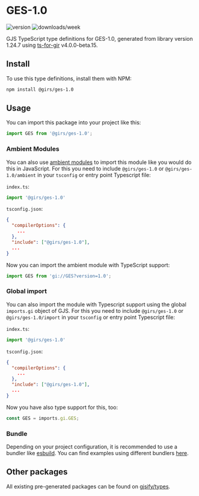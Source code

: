 
# GES-1.0

![version](https://img.shields.io/npm/v/@girs/ges-1.0)
![downloads/week](https://img.shields.io/npm/dw/@girs/ges-1.0)


GJS TypeScript type definitions for GES-1.0, generated from library version 1.24.7 using [ts-for-gir](https://github.com/gjsify/ts-for-gir) v4.0.0-beta.15.


## Install

To use this type definitions, install them with NPM:
```bash
npm install @girs/ges-1.0
```

## Usage

You can import this package into your project like this:
```ts
import GES from '@girs/ges-1.0';
```

### Ambient Modules

You can also use [ambient modules](https://github.com/gjsify/ts-for-gir/tree/main/packages/cli#ambient-modules) to import this module like you would do this in JavaScript.
For this you need to include `@girs/ges-1.0` or `@girs/ges-1.0/ambient` in your `tsconfig` or entry point Typescript file:

`index.ts`:
```ts
import '@girs/ges-1.0'
```

`tsconfig.json`:
```json
{
  "compilerOptions": {
    ...
  },
  "include": ["@girs/ges-1.0"],
  ...
}
```

Now you can import the ambient module with TypeScript support: 

```ts
import GES from 'gi://GES?version=1.0';
```

### Global import

You can also import the module with Typescript support using the global `imports.gi` object of GJS.
For this you need to include `@girs/ges-1.0` or `@girs/ges-1.0/import` in your `tsconfig` or entry point Typescript file:

`index.ts`:
```ts
import '@girs/ges-1.0'
```

`tsconfig.json`:
```json
{
  "compilerOptions": {
    ...
  },
  "include": ["@girs/ges-1.0"],
  ...
}
```

Now you have also type support for this, too:

```ts
const GES = imports.gi.GES;
```

### Bundle

Depending on your project configuration, it is recommended to use a bundler like [esbuild](https://esbuild.github.io/). You can find examples using different bundlers [here](https://github.com/gjsify/ts-for-gir/tree/main/examples).

## Other packages

All existing pre-generated packages can be found on [gjsify/types](https://github.com/gjsify/types).

